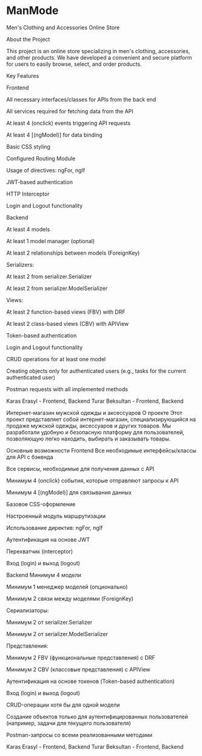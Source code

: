 # ManMode
Men's Clothing and Accessories Online Store

About the Project

This project is an online store specializing in men's clothing, accessories, and other products. We have developed a convenient and secure platform for users to easily browse, select, and order products.

Key Features

Frontend

All necessary interfaces/classes for APIs from the back end

All services required for fetching data from the API

At least 4 (onclick) events triggering API requests

At least 4 [(ngModel)] for data binding

Basic CSS styling

Configured Routing Module

Usage of directives: ngFor, ngIf

JWT-based authentication

HTTP Interceptor

Login and Logout functionality

Backend

At least 4 models

At least 1 model manager (optional)

At least 2 relationships between models (ForeignKey)

Serializers:

At least 2 from serializer.Serializer

At least 2 from serializer.ModelSerializer

Views:

At least 2 function-based views (FBV) with DRF

At least 2 class-based views (CBV) with APIView

Token-based authentication

Login and Logout functionality

CRUD operations for at least one model

Creating objects only for authenticated users (e.g., tasks for the current authenticated user)

Postman requests with all implemented methods

Karas Erasyl - Frontend, Backend
Turar Beksultan - Frontend, Backend





Интернет-магазин мужской одежды и аксессуаров
О проекте
Этот проект представляет собой интернет-магазин, специализирующийся на продаже мужской одежды, аксессуаров и других товаров. Мы разработали удобную и безопасную платформу для пользователей, позволяющую легко находить, выбирать и заказывать товары.

Основные возможности
Frontend
Все необходимые интерфейсы/классы для API с бэкенда

Все сервисы, необходимые для получения данных с API

Минимум 4 (onclick) события, которые отправляют запросы к API

Минимум 4 [(ngModel)] для связывания данных

Базовое CSS-оформление

Настроенный модуль маршрутизации

Использование директив: ngFor, ngIf

Аутентификация на основе JWT

Перехватчик (interceptor)

Вход (login) и выход (logout)

Backend
Минимум 4 модели

Минимум 1 менеджер моделей (опционально)

Минимум 2 связи между моделями (ForeignKey)

Сериализаторы:

Минимум 2 от serializer.Serializer

Минимум 2 от serializer.ModelSerializer

Представления:

Минимум 2 FBV (функциональные представления) с DRF

Минимум 2 CBV (классовые представления) с APIView

Аутентификация на основе токенов (Token-based authentication)

Вход (login) и выход (logout)

CRUD-операции хотя бы для одной модели

Создание объектов только для аутентифицированных пользователей (например, задачи для текущего пользователя)

Postman-запросы со всеми реализованными методами

Karas Erasyl - Frontend, Backend
Turar Beksultan - Frontend, Backend
